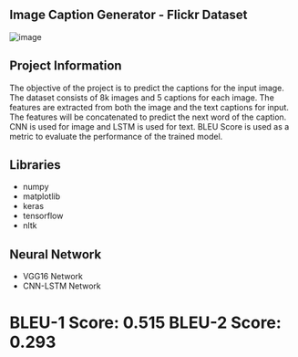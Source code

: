 ## Image Caption Generator - Flickr Dataset
![image](https://github.com/user-attachments/assets/8d9b861d-3f00-40b7-a6e7-e595ed96839d)

## Project Information
The objective of the project is to predict the captions for the input image. The dataset consists of 8k images and 5 captions for each image. The features are extracted from both the image and the text captions for input. The features will be concatenated to predict the next word of the caption. CNN is used for image and LSTM is used for text. BLEU Score is used as a metric to evaluate the performance of the trained model.
## Libraries
* numpy
* matplotlib
* keras
* tensorflow
* nltk
## Neural Network
* VGG16 Network
* CNN-LSTM Network
# BLEU-1 Score: 0.515 BLEU-2 Score: 0.293
